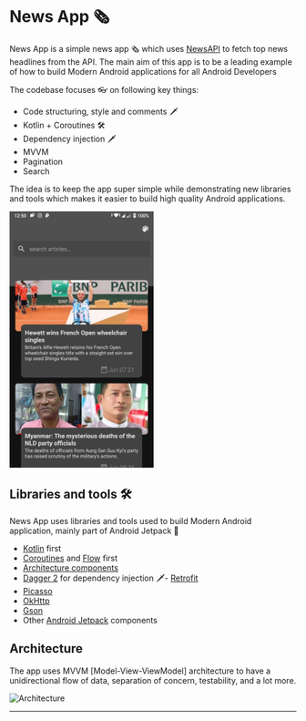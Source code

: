 # News App 🗞

News App is a simple news app 🗞️ which uses [NewsAPI](https://newsapi.org/) to fetch top news headlines from the API. The main aim of this app is to be a leading example of how to build Modern Android applications for all Android Developers

The codebase focuses 👓 on following key things:
- Code structuring, style and comments 🗡
- Kotlin + Coroutines 🛠
- Dependency injection 🗡
- MVVM 
- Pagination
- Search

The idea is to keep the app super simple while demonstrating new libraries and tools which makes it easier to build high quality Android applications.


<img alt="NewsApp Home Page" height="450px" src="https://github.com/ma7madfawzy/NewsAPI/blob/master/screens/home.png" />


## Libraries and tools 🛠

News App uses libraries and tools used to build Modern Android application, mainly part of Android Jetpack 🚀

- [Kotlin](https://kotlinlang.org/) first
- [Coroutines](https://kotlinlang.org/docs/reference/coroutines-overview.html) and [Flow](https://kotlinlang.org/docs/reference/coroutines/flow.html) first
- [Architecture components](https://developer.android.com/topic/libraries/architecture)
- [Dagger 2](https://developer.android.com/training/dependency-injection) for dependency injection 🗡- [Retrofit](https://square.github.io/retrofit/)
- [Picasso](https://square.github.io/picasso/)
- [OkHttp](https://square.github.io/picasso/)
- [Gson](https://square.github.io/okhttp/)
- Other [Android Jetpack](https://developer.android.com/jetpack) components


## Architecture

The app uses MVVM [Model-View-ViewModel] architecture to have a unidirectional flow of data, separation of concern, testability, and a lot more.


![Architecture](https://developer.android.com/topic/libraries/architecture/images/final-architecture.png)

--------------------
